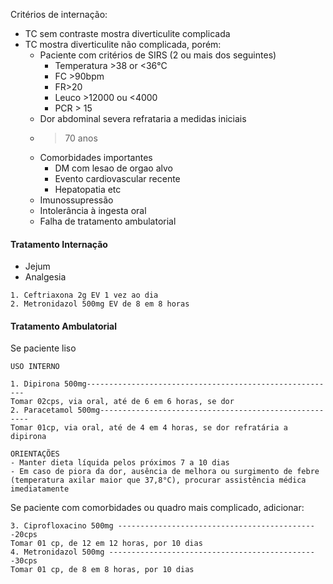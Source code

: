 Critérios de internação:
- TC sem contraste mostra diverticulite complicada
- TC mostra diverticulite não complicada, porém:
	- Paciente com critérios de SIRS (2 ou mais dos seguintes)
		- Temperatura >38 or <36°C
		- FC >90bpm
		- FR>20
		- Leuco >12000 ou <4000
		- PCR > 15
	- Dor abdominal severa refrataria a medidas iniciais
	- >70 anos
	- Comorbidades importantes
		- DM com lesao de orgao alvo
		- Evento cardiovascular recente
		- Hepatopatia etc
	- Imunossupressão
	- Intolerância à ingesta oral
	- Falha de tratamento ambulatorial

#### Tratamento Internação
- Jejum
- Analgesia
```
1. Ceftriaxona 2g EV 1 vez ao dia
2. Metronidazol 500mg EV de 8 em 8 horas
```

#### Tratamento Ambulatorial

Se paciente liso
```
USO INTERNO

1. Dipirona 500mg--------------------------------------------------------
Tomar 02cps, via oral, até de 6 em 6 horas, se dor
2. Paracetamol 500mg------------------------------------------------------
Tomar 01cp, via oral, até de 4 em 4 horas, se dor refratária a dipirona

ORIENTAÇÕES
- Manter dieta líquida pelos próximos 7 a 10 dias
- Em caso de piora da dor, ausência de melhora ou surgimento de febre (temperatura axilar maior que 37,8°C), procurar assistência médica imediatamente
```


Se paciente com comorbidades ou quadro mais complicado, adicionar:
```
3. Ciprofloxacino 500mg ---------------------------------------------20cps
Tomar 01 cp, de 12 em 12 horas, por 10 dias
4. Metronidazol 500mg -----------------------------------------------30cps
Tomar 01 cp, de 8 em 8 horas, por 10 dias
```

